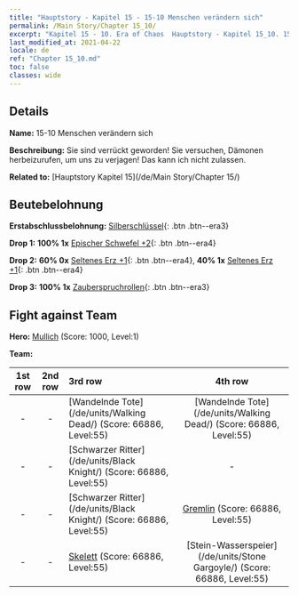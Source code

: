 ```yaml
---
title: "Hauptstory - Kapitel 15 - 15-10 Menschen verändern sich"
permalink: /Main Story/Chapter 15_10/
excerpt: "Kapitel 15 - 10. Era of Chaos  Hauptstory - Kapitel 15_10. 15-10 Menschen verändern sich"
last_modified_at: 2021-04-22
locale: de
ref: "Chapter 15_10.md"
toc: false
classes: wide
---
```


## Details

 **Name:** 15-10 Menschen verändern sich

 **Beschreibung:** Sie sind verrückt geworden! Sie versuchen, Dämonen herbeizurufen, um uns zu verjagen! Das kann ich nicht zulassen.

 **Related to:** [Hauptstory Kapitel 15](/de/Main Story/Chapter 15/)

## Beutebelohnung

 **Erstabschlussbelohnung:** [Silberschlüssel](/ItemsDE/con_693/){: .btn .btn--era3}

 **Drop 1:** **100% 1x** [Epischer Schwefel +2](/ItemsDE/mat_50/){: .btn .btn--era4}

 **Drop 2:** **60% 0x** [Seltenes Erz +1](/ItemsDE/mat_40/){: .btn .btn--era4}, **40% 1x** [Seltenes Erz +1](/ItemsDE/mat_40/){: .btn .btn--era4}

 **Drop 3:** **100% 1x** [Zauberspruchrollen](/ItemsDE/con_694/){: .btn .btn--era3}


## Fight against Team
 **Hero:** [Mullich](/de/heroes/Mullich/) (Score: 1000, Level:1)

 **Team:**


  | 1st row | 2nd row | 3rd row | 4th row |
  |:----:|:----:|:----|:----:|
  | - | - | [Wandelnde Tote](/de/units/Walking Dead/) (Score: 66886, Level:55)  | [Wandelnde Tote](/de/units/Walking Dead/) (Score: 66886, Level:55)  |
  | - | - | [Schwarzer Ritter](/de/units/Black Knight/) (Score: 66886, Level:55)  | - |
  | - | - | [Schwarzer Ritter](/de/units/Black Knight/) (Score: 66886, Level:55)  | [Gremlin](/de/units/Gremlin/) (Score: 66886, Level:55)  |
  | - | - | [Skelett](/de/units/Skeleton/) (Score: 66886, Level:55)  | [Stein-Wasserspeier](/de/units/Stone Gargoyle/) (Score: 66886, Level:55)  |


